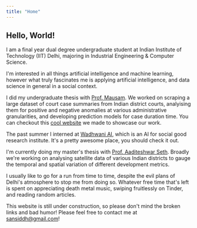```yaml
---
title: "Home"
---
```


## Hello, World! 

I am a final year dual degree undergraduate student at Indian Institute of Technology (IIT) Delhi, majoring in Industrial Engineering & Computer Science. 

I'm interested in all things artificial intelligence and machine learning, however what truly fascinates me is applying artificial intelligence, and data science in general in a social context.

I did my undergraduate thesis with [Prof. Mausam](http://cse.iitd.ernet.in/~mausam/). We worked on scraping a large dataset of court case summaries from Indian district courts, analyising them for positive and negative anomalies at various administrative granularities, and developing prediction models for case duration time. You can checkout this [cool website](btp_website/home) we made to showcase our work.

The past summer I interned at [Wadhwani AI](https://wadhwaniai.org/), which is an AI for social good research institute. It's a pretty awesome place, you should check it out.

I'm currently doing my master's thesis with [Prof. Aaditeshwar Seth](http://www.cse.iitd.ernet.in/~aseth/). Broadly we're working on analysing satellite data of various Indian districts to gauge the temporal and spatial variation of different development metrics.

I usually like to go for a run from time to time, despite the evil plans of Delhi's atmosphere to stop me from doing so. Whatever free time that's left is spent on appreciating death metal music, swiping fruitlessly on Tinder, and reading random articles. 

This website is still under construction, so please don't mind the broken links and bad humor! Please feel free to contact me at [sansiddh@gmail.com](mailto:sansiddh@gmail.com)!